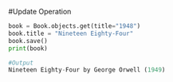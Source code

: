 #Update Operation
```python
book = Book.objects.get(title="1948")
book.title = "Nineteen Eighty-Four"
book.save()
print(book)

#Output
Nineteen Eighty-Four by George Orwell (1949)